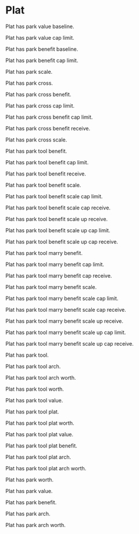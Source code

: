 # Plat

Plat has park value baseline.

Plat has park value cap limit.

Plat has park benefit baseline.

Plat has park benefit cap limit.

Plat has park scale.

Plat has park cross.

Plat has park cross benefit.

Plat has park cross cap limit.

Plat has park cross benefit cap limit.

Plat has park cross benefit receive.

Plat has park cross scale.

Plat has park tool benefit.

Plat has park tool benefit cap limit.

Plat has park tool benefit receive.

Plat has park tool benefit scale.

Plat has park tool benefit scale cap limit.

Plat has park tool benefit scale cap receive.

Plat has park tool benefit scale up receive.

Plat has park tool benefit scale up cap limit.

Plat has park tool benefit scale up cap receive.

Plat has park tool marry benefit.

Plat has park tool marry benefit cap limit.

Plat has park tool marry benefit cap receive.

Plat has park tool marry benefit scale.

Plat has park tool marry benefit scale cap limit.

Plat has park tool marry benefit scale cap receive.

Plat has park tool marry benefit scale up receive.

Plat has park tool marry benefit scale up cap limit.

Plat has park tool marry benefit scale up cap receive.

Plat has park tool.

Plat has park tool arch.

Plat has park tool arch worth.

Plat has park tool worth.

Plat has park tool value.

Plat has park tool plat.

Plat has park tool plat worth.

Plat has park tool plat value.

Plat has park tool plat benefit.

Plat has park tool plat arch.

Plat has park tool plat arch worth.

Plat has park worth.

Plat has park value.

Plat has park benefit.

Plat has park arch.

Plat has park arch worth.